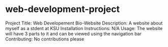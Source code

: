# web-development-project
Project Title: Web Developement Bio-Website
Description: A website about myself as a stdent at KSU
Installation Instructions: N/A
Usage: The website will have 3 parts to it and can be viewed using the navigation bar
Contributing: No contributions please
